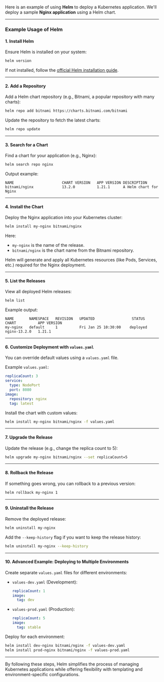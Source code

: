 Here is an example of using **Helm** to deploy a Kubernetes application. We'll deploy a sample **Nginx application** using a Helm chart.

---

### **Example Usage of Helm**

#### **1. Install Helm**
Ensure Helm is installed on your system:
```bash
helm version
```
If not installed, follow the [official Helm installation guide](https://helm.sh/docs/intro/install/).

---

#### **2. Add a Repository**
Add a Helm chart repository (e.g., Bitnami, a popular repository with many charts):
```bash
helm repo add bitnami https://charts.bitnami.com/bitnami
```

Update the repository to fetch the latest charts:
```bash
helm repo update
```

---

#### **3. Search for a Chart**
Find a chart for your application (e.g., Nginx):
```bash
helm search repo nginx
```

Output example:
```
NAME                      CHART VERSION   APP VERSION DESCRIPTION
bitnami/nginx             13.2.0          1.21.1      A Helm chart for Nginx
```

---

#### **4. Install the Chart**
Deploy the Nginx application into your Kubernetes cluster:
```bash
helm install my-nginx bitnami/nginx
```
Here:
- `my-nginx` is the name of the release.
- `bitnami/nginx` is the chart name from the Bitnami repository.

Helm will generate and apply all Kubernetes resources (like Pods, Services, etc.) required for the Nginx deployment.

---

#### **5. List the Releases**
View all deployed Helm releases:
```bash
helm list
```

Example output:
```
NAME       NAMESPACE   REVISION   UPDATED                 STATUS    CHART          APP VERSION
my-nginx   default     1          Fri Jan 25 10:30:00    deployed  nginx-13.2.0   1.21.1
```

---

#### **6. Customize Deployment with `values.yaml`**
You can override default values using a `values.yaml` file.

Example `values.yaml`:
```yaml
replicaCount: 3
service:
  type: NodePort
  port: 8080
image:
  repository: nginx
  tag: latest
```

Install the chart with custom values:
```bash
helm install my-nginx bitnami/nginx -f values.yaml
```

---

#### **7. Upgrade the Release**
Update the release (e.g., change the replica count to 5):
```bash
helm upgrade my-nginx bitnami/nginx --set replicaCount=5
```

---

#### **8. Rollback the Release**
If something goes wrong, you can rollback to a previous version:
```bash
helm rollback my-nginx 1
```

---

#### **9. Uninstall the Release**
Remove the deployed release:
```bash
helm uninstall my-nginx
```

Add the `--keep-history` flag if you want to keep the release history:
```bash
helm uninstall my-nginx --keep-history
```

---

#### **10. Advanced Example: Deploying to Multiple Environments**
Create separate `values.yaml` files for different environments:
- `values-dev.yaml` (Development):
  ```yaml
  replicaCount: 1
  image:
    tag: dev
  ```
- `values-prod.yaml` (Production):
  ```yaml
  replicaCount: 5
  image:
    tag: stable
  ```

Deploy for each environment:
```bash
helm install dev-nginx bitnami/nginx -f values-dev.yaml
helm install prod-nginx bitnami/nginx -f values-prod.yaml
```

---

By following these steps, Helm simplifies the process of managing Kubernetes applications while offering flexibility with templating and environment-specific configurations.